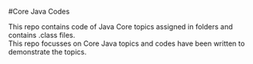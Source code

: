#Core Java Codes 

This repo contains code of Java Core topics assigned in folders and contains .class files.<br>
This repo focusses on Core Java topics and codes have been written to demonstrate the topics.
